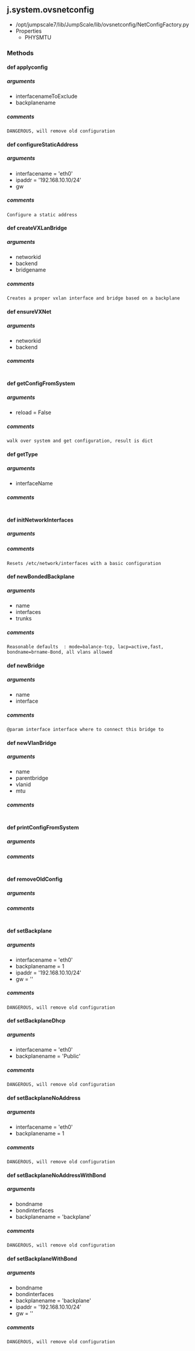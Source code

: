 ## j.system.ovsnetconfig

- /opt/jumpscale7/lib/JumpScale/lib/ovsnetconfig/NetConfigFactory.py
- Properties
    - PHYSMTU

### Methods

#### def applyconfig 
##### arguments

- interfacenameToExclude
- backplanename

##### comments

```
DANGEROUS, will remove old configuration

```

#### def configureStaticAddress 
##### arguments

- interfacename = 'eth0'
- ipaddr = '192.168.10.10/24'
- gw

##### comments

```
Configure a static address

```

#### def createVXLanBridge 
##### arguments

- networkid
- backend
- bridgename

##### comments

```
Creates a proper vxlan interface and bridge based on a backplane

```

#### def ensureVXNet 
##### arguments

- networkid
- backend

##### comments

```

```

#### def getConfigFromSystem 
##### arguments

- reload = False

##### comments

```
walk over system and get configuration, result is dict

```

#### def getType 
##### arguments

- interfaceName

##### comments

```

```

#### def initNetworkInterfaces 
##### arguments

##### comments

```
Resets /etc/network/interfaces with a basic configuration

```

#### def newBondedBackplane 
##### arguments

- name
- interfaces
- trunks

##### comments

```
Reasonable defaults  : mode=balance-tcp, lacp=active,fast, bondname=brname-Bond, all vlans allowed

```

#### def newBridge 
##### arguments

- name
- interface

##### comments

```
@param interface interface where to connect this bridge to

```

#### def newVlanBridge 
##### arguments

- name
- parentbridge
- vlanid
- mtu

##### comments

```

```

#### def printConfigFromSystem 
##### arguments

##### comments

```

```

#### def removeOldConfig 
##### arguments

##### comments

```

```

#### def setBackplane 
##### arguments

- interfacename = 'eth0'
- backplanename = 1
- ipaddr = '192.168.10.10/24'
- gw = ''

##### comments

```
DANGEROUS, will remove old configuration

```

#### def setBackplaneDhcp 
##### arguments

- interfacename = 'eth0'
- backplanename = 'Public'

##### comments

```
DANGEROUS, will remove old configuration

```

#### def setBackplaneNoAddress 
##### arguments

- interfacename = 'eth0'
- backplanename = 1

##### comments

```
DANGEROUS, will remove old configuration

```

#### def setBackplaneNoAddressWithBond 
##### arguments

- bondname
- bondinterfaces
- backplanename = 'backplane'

##### comments

```
DANGEROUS, will remove old configuration

```

#### def setBackplaneWithBond 
##### arguments

- bondname
- bondinterfaces
- backplanename = 'backplane'
- ipaddr = '192.168.10.10/24'
- gw = ''

##### comments

```
DANGEROUS, will remove old configuration

```

